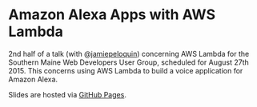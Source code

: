 # Amazon Alexa Apps with AWS Lambda

2nd half of a talk (with @[jamiepeloquin](https://github.com/jamiepeloquin)) concerning AWS Lambda for the Southern Maine Web Developers User Group, scheduled for August 27th 2015. This concerns using AWS Lambda to build a voice application for Amazon Alexa.

Slides are hosted via [GitHub Pages](http://tleen.github.io/somewww-talk-lambda-alexa).
